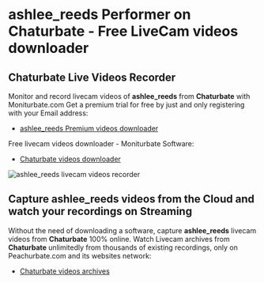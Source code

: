 # ashlee_reeds Performer on Chaturbate - Free LiveCam videos downloader

## Chaturbate Live Videos Recorder

Monitor and record livecam videos of **ashlee_reeds** from **Chaturbate** with Moniturbate.com
Get a premium trial for free by just and only registering with your Email address:
* [ashlee_reeds Premium videos downloader](https://moniturbate.com/request-demo-licence-key.html)

Free livecam videos downloader - Moniturbate Software:
* [Chaturbate videos downloader](https://moniturbate.com/moniturbate-download-software.html)

![ashlee_reeds livecam videos recorder](https://peachurnet.com/templates/moniturbate-software.png)


## Capture ashlee_reeds videos from the Cloud and watch your recordings on Streaming

Without the need of downloading a software, capture **ashlee_reeds** livecam videos from **Chaturbate** 100% online.
Watch Livecam archives from **Chaturbate** unlimitedly from thousands of existing recordings, only on Peachurbate.com and its websites network:
* [Chaturbate videos archives](https://peachurnet.com/)